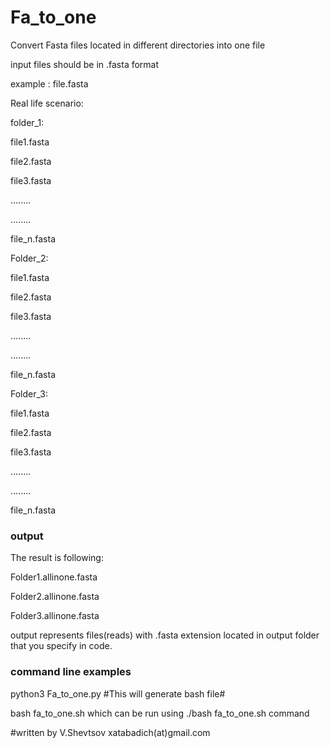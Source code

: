 # Fa_to_one
Convert Fasta files located in different directories into one file 

input files should be in .fasta format 

example : file.fasta	

Real life scenario:

folder_1: 

file1.fasta

file2.fasta

file3.fasta

........

........

file_n.fasta


Folder_2:

file1.fasta

file2.fasta

file3.fasta

........

........

file_n.fasta

Folder_3: 

file1.fasta

file2.fasta

file3.fasta

........

........

file_n.fasta

### output ### 
The result is following:

Folder1.allinone.fasta

Folder2.allinone.fasta

Folder3.allinone.fasta

output represents files(reads) with .fasta extension located in output folder that you specify in code.    

### command line examples ###

python3 Fa_to_one.py #This will generate bash file#

bash fa_to_one.sh which can be run using ./bash fa_to_one.sh command	

#written by V.Shevtsov xatabadich(at)gmail.com
